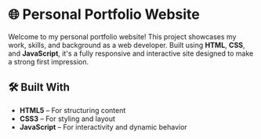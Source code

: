 # 🌐 Personal Portfolio Website

Welcome to my personal portfolio website! This project showcases my work, skills, and background as a web developer. Built using **HTML**, **CSS**, and **JavaScript**, it's a fully responsive and interactive site designed to make a strong first impression.


## 🛠️ Built With

- **HTML5** – For structuring content
- **CSS3** – For styling and layout
- **JavaScript** – For interactivity and dynamic behavior

